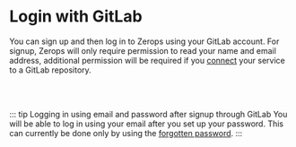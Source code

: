 # Login with GitLab

You can sign up and then log in to Zerops using your GitLab account. For signup, Zerops will only require permission to read your name and email address, additional permission will be required if you [connect](/documentation/github/gitlab-integration.html) your service to a GitLab repository.

<br/><br/>

::: tip Logging in using email and password after signup through GitLab
You will be able to log in using your email after you set up your password. This can currently be done only by using the [forgotten password](https://app.zerops.dev/forgotten-password).
:::
